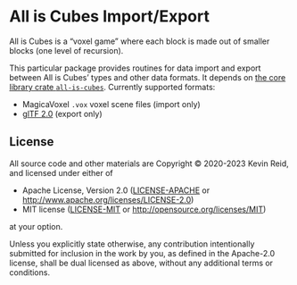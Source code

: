 All is Cubes Import/Export
==========================

All is Cubes is a “voxel game” where each block is made out of smaller blocks (one level of recursion).

This particular package provides routines for data import and export between All is Cubes’ types and other data formats. It depends on [the core library crate `all-is-cubes`][all-is-cubes]. Currently supported formats:

* MagicaVoxel `.vox` voxel scene files (import only)
* [glTF 2.0] (export only)

[glTF 2.0]: https://registry.khronos.org/glTF/specs/2.0/glTF-2.0.html
[all-is-cubes]: https://crates.io/crates/all-is-cubes

License
-------

All source code and other materials are Copyright © 2020-2023 Kevin Reid, and licensed under either of

 * Apache License, Version 2.0
   ([LICENSE-APACHE](LICENSE-APACHE) or http://www.apache.org/licenses/LICENSE-2.0)
 * MIT license
   ([LICENSE-MIT](LICENSE-MIT) or http://opensource.org/licenses/MIT)

at your option. 

Unless you explicitly state otherwise, any contribution intentionally submitted
for inclusion in the work by you, as defined in the Apache-2.0 license, shall be
dual licensed as above, without any additional terms or conditions.
